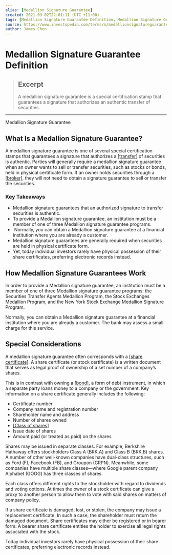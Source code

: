 ```yaml
---
alias: [Medallion Signature Guarantee]
created: 2021-03-02T22:01:11 (UTC +11:00)
tags: [Medallion Signature Guarantee Definition, Medallion Signature Guarantee]
source: https://www.investopedia.com/terms/m/medallionsignatureguarantee.asp
author: James Chen
---
```


# Medallion Signature Guarantee Definition

> ## Excerpt
> A medallion signature guarantee is a special certification stamp that guarantees a signature that authorizes an authentic transfer of securities.

---

Medallion Signature Guarantee
## What Is a Medallion Signature Guarantee?

A medallion signature guarantee is one of several special certification stamps that guarantees a signature that authorizes a [[transfer]](https://www.investopedia.com/terms/t/transfer.asp) of securities is authentic. Parties will generally require a medallion signature guarantee when an owner wants to sell or transfer securities, such as stocks or bonds, held in physical certificate form. If an owner holds securities through a [[broker]](https://www.investopedia.com/terms/b/broker.asp), they will not need to obtain a signature guarantee to sell or transfer the securities.

### Key Takeaways

-   Medallion signature guarantees that an authorized signature to transfer securities is authentic. 
-   To provide a Medallion signature guarantee, an institution must be a member of one of three Medallion signature guarantee programs. 
-    Normally, you can obtain a Medallion signature guarantee at a financial institution where you are already a customer.
-   Medallion signature guarantees are generally required when securities are held in physical certificate form. 
-   Yet, today individual investors rarely have physical possession of their share certificates, preferring electronic records instead.

## How Medallion Signature Guarantees Work

In order to provide a Medallion signature guarantee, an institution must be a member of one of three Medallion signature guarantee programs: the Securities Transfer Agents Medallion Program, the Stock Exchanges Medallion Program, and the New York Stock Exchange Medallion Signature Program. 

Normally, you can obtain a Medallion signature guarantee at a financial institution where you are already a customer. The bank may assess a small charge for this service.

## Special Considerations 

A medallion signature guarantee often corresponds with a [[share certificate]](https://www.investopedia.com/terms/s/share-certificate.asp). A share certificate (or stock certificate) is a written document that serves as legal proof of ownership of a set number of a company’s shares. 

This is in contrast with owning a [[bond]](https://www.investopedia.com/terms/b/bond.asp), a form of debt instrument, in which a separate party loans money to a company or the government. Key information on a share certificate generally includes the following:

-   Certificate number
-   Company name and registration number
-   Shareholder name and address
-   Number of shares owned
-   [[Class of shares]](https://www.investopedia.com/terms/c/class.asp)
-   Issue date of shares
-   Amount paid (or treated as paid) on the shares

Shares may be issued in separate classes. For example, Berkshire Hathaway offers stockholders Class A (BRK.A) and Class B (BRK.B) shares. A number of other well-known companies have dual-class structures, such as Ford (F), Facebook (FB), and Groupon (GRPN). Meanwhile, some companies have multiple share classes—where Google parent company Alphabet (GOOG) has three classes of shares. 

Each class offers different rights to the stockholder with regard to dividends and voting options. At times the owner of a stock certificate can give a proxy to another person to allow them to vote with said shares on matters of company policy.

If a share certificate is damaged, lost, or stolen, the company may issue a replacement certificate. In such a case, the shareholder must return the damaged document. Share certificates may either be registered or in bearer form. A bearer share certificate entitles the holder to exercise all legal rights associated with the stock.

Today individual investors rarely have physical possession of their share certificates, preferring electronic records instead.
